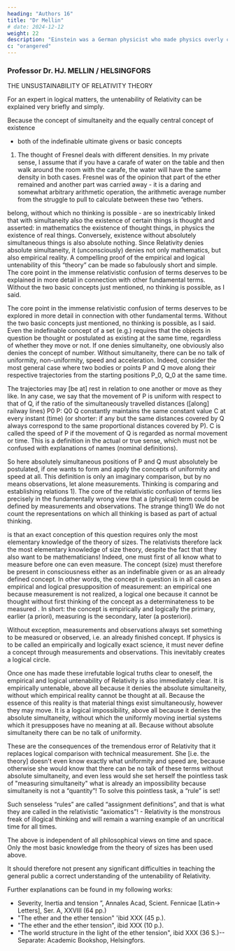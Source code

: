 ```yaml
---
heading: "Authors 16"
title: "Dr Mellin"
# date: 2024-12-12
weight: 22
description: "Einstein was a German physicist who made physics overly complicated by using arbitrary tensors"
c: "orangered"
---
```



### Professor Dr. HJ. MELLIN / HELSINGFORS

THE UNSUSTAINABILITY OF RELATIVITY THEORY

For an expert in logical matters, the untenability of Relativity can be explained very briefly and simply.

Because the concept of simultaneity and the equally central concept of existence
- both of the indefinable ultimate givens or basic concepts

1) The thought of Fresnel deals with different densities. In my private sense, I assume that if you
have a carafe of water on the table and then walk around the room with the carafe, the water will
have the same density in both cases. Fresnel was of the opinion that part of the ether remained and
another part was carried away - it is a daring and somewhat arbitrary arithmetic operation, the
arithmetic average number from the struggle to pull to calculate between these two “ethers.


belong, without which no thinking is possible - are so inextricably linked that with simultaneity also
the existence of certain things is thought and asserted: in mathematics the existence of thought
things, in physics the existence of real things. Conversely, existence without absolutely simultaneous
things is also absolute nothing. Since Relativity denies absolute simultaneity, it (unconsciously) denies
not only mathematics, but also empirical reality. A compelling proof of the empirical and logical
untenability of this “theory” can be made so fabulously short and simple.
The core point in the immense relativistic confusion of terms deserves to be explained in more detail
in connection with other fundamental terms. Without the two basic concepts just mentioned, no
thinking is possible, as I said.

The core point in the immense relativistic confusion of terms deserves to be explored in more detail
in connection with other fundamental terms. Without the two basic concepts just mentioned, no
thinking is possible, as I said. Even the indefinable concept of a set (e.g.) requires that the objects in
question be thought or postulated as existing at the same time, regardless of whether they move or
not. If one denies simultaneity, one obviously also denies the concept of number. Without
simultaneity, there can be no talk of uniformity, non-uniformity, speed and acceleration. Indeed,
consider the most general case where two bodies or points P and Q move along their
respective trajectories from the starting positions P_0, Q_0 at the same time. 

The trajectories may
[be at] rest in relation to one another or move as they like. In any case, we say that the movement of
P is uniform with respect to that of Q, if the ratio of the simultaneously travelled distances ([along]
railway lines) P0 P: Q0 Q constantly maintains the same constant value C at every instant (time) (or
shorter: if any but the same distances covered by Q always correspond to the same proportional
distances covered by P). C is called the speed of P if the movement of Q is regarded as normal
movement or time. This is a definition in the actual or true sense, which must not be confused with
explanations of names (nominal definitions).

So here absolutely simultaneous positions of P and Q must absolutely be postulated, if one wants to
form and apply the concepts of uniformity and speed at all. This definition is only an imaginary
comparison, but by no means observations, let alone measurements. Thinking is comparing and
establishing relations 1). The core of the relativistic confusion of terms lies precisely in the
fundamentally wrong view that a (physical) term could be defined by measurements and
observations. The strange thing1) We do not count the representations on which all thinking is based as part of actual thinking.

is that an exact conception of this question requires only the most elementary knowledge of the
theory of sizes. The relativists therefore lack the most elementary knowledge of size theory, despite
the fact that they also want to be mathematicians! Indeed, one must first of all know what to
measure before one can even measure. The concept (size) must therefore be present in
consciousness either as an indefinable given or as an already defined concept. In other words, the
concept in question is in all cases an empirical and logical presupposition of measurement: an
empirical one because measurement is not realized, a logical one because it cannot be thought
without first thinking of the concept as a determinateness to be measured . In short: the concept is
empirically and logically the primary, earlier (a priori), measuring is the secondary, later (a
posteriori).

Without exception, measurements and observations always set something to be measured or
observed, i.e. an already finished concept. If physics is to be called an empirically and logically exact
science, it must never define a concept through measurements and observations. This inevitably
creates a logical circle.

Once one has made these irrefutable logical truths clear to oneself, the empirical and logical
untenability of Relativity is also immediately clear. It is empirically untenable, above all because it
denies the absolute simultaneity, without which empirical reality cannot be thought at all. Because
the essence of this reality is that material things exist simultaneously, however they may move. It is
a logical impossibility, above all because it denies the absolute simultaneity, without which the
uniformly moving inertial systems which it presupposes have no meaning at all. Because without
absolute simultaneity there can be no talk of uniformity.

These are the consequences of the tremendous error of Relativity that it replaces logical comparison
with technical measurement. She [i.e. the theory] doesn't even know exactly what uniformity and
speed are, because otherwise she would know that there can be no talk of these terms without
absolute simultaneity, and even less would she set herself the pointless task of "measuring
simultaneity" what is already an impossibility because simultaneity is not a “quantity”! To solve this
pointless task, a “rule” is set!

Such senseless “rules” are called “assignment definitions”, and that is
what they are called in the relativistic “axiomatics”! - Relativity is the monstrous freak of illogical
thinking and will remain a warning example of an uncritical time for all times.


The above is independent of all philosophical views on time and space. Only the most basic
knowledge from the theory of sizes has been used above. 

It should therefore not present any significant difficulties in teaching the general public a correct understanding of the untenability of Relativity.

Further explanations can be found in my following works:
- Severity, Inertia and tension ”, Annales Acad, Scient. Fennicae [Latin-> Letters], Ser. A, XXVIII (64 pp.)
- "The ether and the ether tension" 'ibid XXX (45 p.).
- "The ether and the ether tension", ibid XXX (10 p.). 
- "The world structure in the light of the ether tension", ibid XXX (36 S.)-- Separate: Academic Bookshop, Helsingfors.

